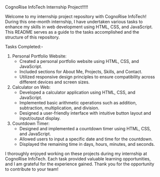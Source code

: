 CognoRise InfoTech Internship Project!!!!!

Welcome to my internship project repository with CognoRise InfoTech! During this one-month internship, I have undertaken various tasks to enhance my skills in web development using HTML, CSS, and JavaScript. This README serves as a guide to the tasks accomplished and the structure of this repository.

Tasks Completed:-
   1. Personal Portfolio Website:
      * Created a personal portfolio website using HTML, CSS, and JavaScript.
      * Included sections for About Me, Projects, Skills, and Contact.
      * Utilized responsive design principles to ensure compatibility across different devices 
        and screen sizes.
   2. Calculator on Web:
      * Developed a calculator application using HTML, CSS, and JavaScript.
      * Implemented basic arithmetic operations such as addition, subtraction, multiplication, 
        and division.
      * Designed a user-friendly interface with intuitive button layout and input/output 
        display.
   3. Countdown Timer:
      * Designed and implemented a countdown timer using HTML, CSS, and JavaScript.
      * Allowed users to input a specific date and time for the countdown.
      * Displayed the remaining time in days, hours, minutes, and seconds.
     
I thoroughly enjoyed working on these projects during my internship at CognoRise InfoTech. Each task provided valuable learning opportunities, and I am grateful for the experience gained. Thank you for the opportunity to contribute to your team!
